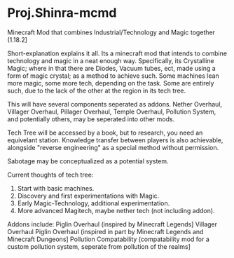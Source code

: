 # Proj.Shinra-mcmd
Minecraft Mod that combines Industrial/Technology and Magic together (1.18.2]

Short-explanation explains it all. Its a minecraft mod that intends to combine technology and magic in a neat enough way.
Specifically, its Crystalline Magic; where in that there are Diodes, Vacuum tubes, ect, made using a form of magic crystal; as a method to achieve such.
Some machines lean more magic, some more tech, depending on the task. Some are entirely such, due to the lack of the other at the region in its tech tree.

This will have several components seperated as addons. Nether Overhaul, Villager Overhaul, Pillager Overhaul, Temple Overhaul, Pollution System, and potentially others, may be seperated into other mods.

Tech Tree will be accessed by a book, but to research, you need an equivelant station. Knowledge transfer between players is also achievable, alongside "reverse engineering" as a special method without permission.

Sabotage may be conceptualized as a potential system.

Current thoughts of tech tree:
1. Start with basic machines.
2. Discovery and first experimentations with Magic.
3. Early Magic-Technology, additional experimentation.
4. More advanced Magitech, maybe nether tech (not including addon).

Addons include:
Piglin Overhaul (inspired by Minecraft Legends]
Villager Overhaul
Piglin Overhaul (inspired in part by Minecraft Legends and Minecraft Dungeons]
Pollution Compatability (compatability mod for a custom pollution system, seperate from pollution of the realms]

